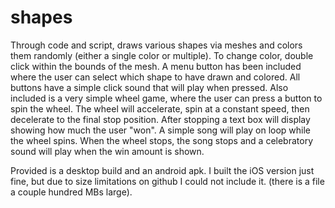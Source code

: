 # shapes

Through code and script, draws various shapes via meshes and colors them randomly (either a single color or multiple).
  To change color, double click within the bounds of the mesh.
  A menu button has been included where the user can select which shape to have drawn and colored.
  All buttons have a simple click sound that will play when pressed.
Also included is a very simple wheel game, where the user can press a button to spin the wheel.
  The wheel will accelerate, spin at a constant speed, then decelerate to the final stop position.
  After stopping a text box will display showing how much the user "won".
  A simple song will play on loop while the wheel spins.
  When the wheel stops, the song stops and a celebratory sound will play when the win amount is shown.
  
Provided is a desktop build and an android apk.  I built the iOS version just fine, but due to size limitations on github I could not include it. (there is a file a couple hundred MBs large).
